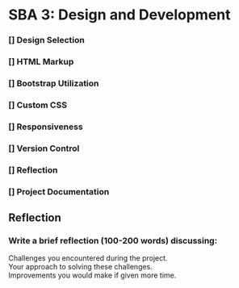 # SBA 3: Design and Development

### [] Design Selection

### [] HTML Markup

### [] Bootstrap Utilization

### [] Custom CSS

### [] Responsiveness

### [] Version Control

### [] Reflection

### [] Project Documentation

## Reflection

### Write a brief reflection (100-200 words) discussing:

Challenges you encountered during the project.<br>
Your approach to solving these challenges.<br>
Improvements you would make if given more time.<br>

